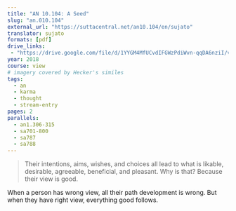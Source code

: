 ```yaml
---
title: "AN 10.104: A Seed"
slug: "an.010.104"
external_url: "https://suttacentral.net/an10.104/en/sujato"
translator: sujato
formats: [pdf]
drive_links:
 - "https://drive.google.com/file/d/1YYGM4MfUCvdIFGWzPdiWvn-qqDA6nziI/view?usp=drivesdk"
year: 2018
course: view
# imagery covered by Hecker's similes
tags:
  - an
  - karma
  - thought
  - stream-entry
pages: 2
parallels:
  - an1.306-315
  - sa701-800
  - sa787
  - sa788
---
```


> Their intentions, aims, wishes, and choices all lead to what is likable, desirable, agreeable, beneficial, and pleasant. Why is that? Because their view is good.

When a person has wrong view, all their path development is wrong. But when they have right view, everything good follows.

